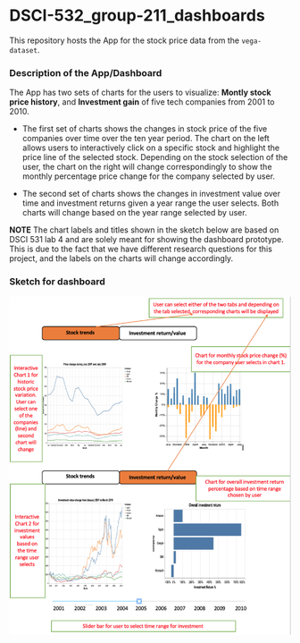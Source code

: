 # DSCI-532_group-211_dashboards

This repository hosts the App for the stock price data from the `vega-dataset`.

### Description of the App/Dashboard

The App has two sets of charts for the users to visualize: **Montly stock price history**, and **Investment gain**  of five tech companies from 2001 to 2010.

- The first set of charts shows the changes in stock price of the five companies over time over the ten year period. The chart on the left allows users to interactively click on a specific stock and highlight the price line of the selected stock. Depending on the stock selection of the user, the chart on the right will change correspondingly to show the monthly percentage price change for the company selected by user.

- The second set of charts shows the changes in investment value over time and investment returns given a year range the user selects. Both charts will change based on the year range selected by user. 

**NOTE**
The chart labels and titles shown in the sketch below are based on DSCI 531 lab 4 and are solely meant for showing the dashboard prototype. This is due to the fact that we have different research questions for this project, and the labels on the  charts will change accordingly.

### Sketch for dashboard 

![](img/sketch2.png)
